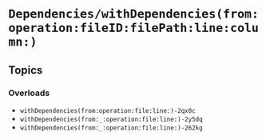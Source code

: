 # ``Dependencies/withDependencies(from:operation:fileID:filePath:line:column:)``

## Topics

### Overloads

- ``withDependencies(from:operation:file:line:)-2qx0c``
- ``withDependencies(from:_:operation:file:line:)-2y5dq``
- ``withDependencies(from:_:operation:file:line:)-262kg``
